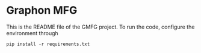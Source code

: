 # Graphon MFG 

This is the README file of the GMFG project. 
To run the code, configure the environment through 

```shell
pip install -r requirements.txt
```

